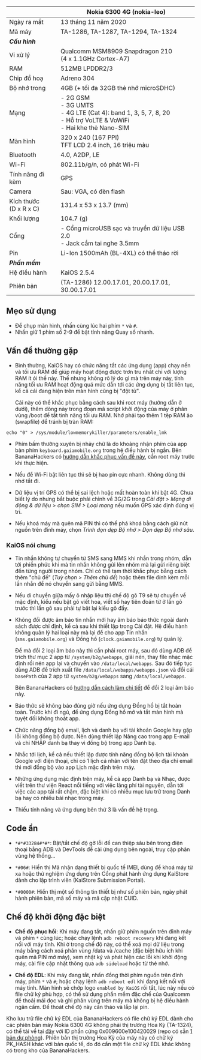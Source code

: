 | | Nokia 6300 4G (nokia-leo) |
| --- | --- |
| Ngày ra mắt | 13 tháng 11 năm 2020 |
| Mã máy | TA-1286, TA-1287, TA-1294, TA-1324 |
| ***Cấu hình*** | |
| Vi xử lý | Qualcomm MSM8909 Snapdragon 210<br>(4 x 1.1GHz Cortex-A7) |
| RAM | 512MB LPDDR2/3 |
| Chip đồ hoạ | Adreno 304 |
| Bộ nhớ trong | 4GB (+ tối đa 32GB thẻ nhớ microSDHC) |
| Mạng | - 2G GSM<br>- 3G UMTS<br>- 4G LTE (Cat 4): band 1, 3, 5, 7, 8, 20<br>- Hỗ trợ VoLTE & VoWiFi<br>- Hai khe thẻ Nano-SIM |
| Màn hình | 320 x 240 (167 PPI)<br>TFT LCD 2.4 inch, 16 triệu màu |
| Bluetooth | 4.0, A2DP, LE |
| Wi-Fi | 802.11b/g/n, có phát Wi-Fi |
| Tính năng đi kèm | GPS |
| Camera | Sau: VGA, có đèn flash |
| Kích thước<br>(D x R x C) | 131.4 x 53 x 13.7 (mm) |
| Khối lượng | 104.7 (g) |
| Cổng | - Cổng microUSB sạc và truyền dữ liệu USB 2.0<br>- Jack cắm tai nghe 3.5mm |
| Pin | Li-Ion 1500mAh (BL-4XL) có thể tháo rời |
| ***Phần mềm*** |  |
| Hệ điều hành | KaiOS 2.5.4 |
| Phiên bản | (TA-1286) 12.00.17.01, 20.00.17.01, 30.00.17.01 |

## Mẹo sử dụng

- Để chụp màn hình, nhấn cùng lúc hai phím `*` và `#`.
- Nhấn giữ 1 phím số 2-9 để bật tính năng Quay số nhanh.

## Vấn đề thường gặp

- Bình thường, KaiOS hay có chức năng tắt các ứng dụng (app) chạy nền và tối ưu RAM để giúp máy hoạt động được trơn tru nhất chỉ với lượng RAM ít ỏi thế này. Thế nhưng không rõ lý do gì mà trên máy này, tính năng tối ưu RAM hoạt động quá mức dẫn tới các ứng dụng bị tắt liên tục, kể cả cái đang hiện trên màn hình cũng bị "đột tử".

  Cái này có thể khắc phục bằng cách sau khi root máy (hướng dẫn ở dưới), thêm dòng này trong đoạn mã script khởi động của máy ở phân vùng /boot để tắt tính năng tối ưu RAM. Nhớ phải tạo thêm 1 tệp RAM ảo (swapfile) để tránh bị tràn RAM:
```
echo "0" > /sys/module/lowmemorykiller/parameters/enable_lmk
```
- Phím bấm thường xuyên bị nhảy chữ là do khoảng nhận phím của app bàn phím `keyboard.gaiamobile.org` trong hệ điều hành bị ngắn. Bên BananaHackers có [hướng dẫn khắc phục vấn đề này](https://ivan-hc.github.io/bananahackers/fix-the-keypad-speed.html), cần root máy trước khi thực hiện.

- Nếu để Wi-Fi bật liên tục thì sẽ bị hao pin cực nhanh. Không dùng thì nhớ tắt đi.

- Dữ liệu vị trí GPS có thể bị sai lệch hoặc mất hoàn toàn khi bật 4G. Chưa biết lý do nhưng bắt buộc phải chỉnh về 3G/2G trong *Cài đặt > Mạng di động & dữ liệu > chọn SIM > Loại mạng* nếu muốn GPS xác định đúng vị trí.

- Nếu khoá máy mà quên mã PIN thì có thể phá khoá bằng cách giữ nút nguồn trên đỉnh máy, chọn *Trình dọn dẹp Bộ nhớ > Dọn dẹp Bộ nhớ sâu*.

### KaiOS nói chung

- Tin nhắn không tự chuyển từ SMS sang MMS khi nhắn trong nhóm, dẫn tới phiền phức khi mà tin nhắn không gửi lên nhóm mà lại gửi riêng biệt đến từng người trong nhóm. Chỉ có thể tạm thời khắc phục bằng cách thêm "chủ đề" (*Tuỳ chọn > Thêm chủ đề*) hoặc thêm file đính kèm mỗi lần nhắn để nó chuyển sang gửi bằng MMS.

- Nếu di chuyển giữa mấy ô nhập liệu thì chế độ gõ T9 sẽ tự chuyển về mặc định, kiểu nếu bật gõ viết hoa, viết số hay tiên đoán từ ở lần gõ trước thì lần gõ sau phải tự bật lại kiểu gõ đấy.

- Không đổi được âm báo tin nhắn mới hay âm báo báo thức ngoài danh sách được chỉ định, kể cả sau khi thiết lập trong Cài đặt. Hệ điều hành không quản lý hai loại này mà lại để cho app Tin nhắn (`sms.gaiamobile.org`) và Đồng hồ (`clock.gaiamobile.org`) tự quản lý.

  Để mà đổi 2 loại âm báo này thì cần phải root máy, sau đó dùng ADB để trích thư mục 2 app từ `/system/b2g/webapps`, giải nén, thay file nhạc mặc định rồi nén app lại và chuyển vào `/data/local/webapps`. Sau đó tiếp tục dùng ADB để trích xuất file `/data/local/webapps/webapps.json` và đổi cái `basePath` của 2 app từ `system/b2g/webapps` sang `/data/local/webapps`.

  Bên BananaHackers có [hướng dẫn cách làm chi tiết](https://ivan-hc.github.io/bananahackers/clock-alarms.html#h.unmy3yif91xs) để đổi 2 loại âm báo này.

- Báo thức sẽ không báo đúng giờ nếu ứng dụng Đồng hồ bị tắt hoàn toàn. Trước khi đi ngủ, để ứng dụng Đồng hồ mở và tắt màn hình mà tuyệt đối không thoát app.

- Chức năng đồng bộ email, lịch và danh bạ với tài khoản Google hay gặp lỗi không đồng bộ được. Nên dùng thiết lập Nâng cao trong app E-mail và chỉ NHẬP danh bạ thay vì đồng bộ trong app Danh bạ.

- Nhắc tới lịch, kể cả nếu thiết lập được tính năng đồng bộ lịch tài khoản Google với điện thoại, chỉ có 1 lịch cá nhân với tên đặt theo địa chỉ email thì mới đồng bộ vào app Lịch mặc định trên máy.

- Những ứng dụng mặc định trên máy, kể cả app Danh bạ và Nhạc, được viết trên thư viện React nổi tiếng với việc lãng phí tài nguyên, dẫn tới việc các app tải rất chậm, đặc biệt khi có nhiều mục lưu trữ trong Danh bạ hay có nhiều bài nhạc trong máy.

- Thiếu tính năng và ứng dụng bên thứ 3 là vấn đề hệ trọng.

## Code ẩn

- `*#*#33284#*#*`: Bật/tắt chế độ gỡ lỗi để can thiệp sâu bên trong điện thoại bằng ADB và DevTools để cài ứng dụng bên ngoài, truy cập phân vùng hệ thống...

- `*#06#`: Hiển thị Mã nhận dạng thiết bị quốc tế IMEI, dùng để khoá máy từ xa hoặc thử nghiệm ứng dụng trên Cổng phát hành ứng dụng KaiStore dành cho lập trình viên (KaiStore Submission Portal).

- `*#0000#`: Hiển thị một số thông tin thiết bị như số phiên bản, ngày phát hành phiên bản, mã số máy và mã cập nhật CUID.

## Chế độ khởi động đặc biệt

- **Chế độ phục hồi**: Khi máy đang tắt, nhấn giữ phím nguồn trên đỉnh máy và phím `*` cùng lúc; hoặc chạy lệnh `adb reboot recovery` khi đang kết nối với máy tính. Khi ở trong chế độ này, có thể xoá mọi dữ liệu trong máy bằng cách xoá phân vùng /data và /cache (đặc biệt hữu ích khi quên mã PIN mở máy), xem nhật ký và phát hiện các lỗi khi khởi động máy, cài file cập nhật thông qua `adb sideload` hoặc từ thẻ nhớ.

- **Chế độ EDL**: Khi máy đang tắt, nhấn đồng thời phím nguồn trên đỉnh máy, phím `*` và `#`; hoặc chạy lệnh `adb reboot edl` khi đang kết nối với máy tính. Màn hình sẽ chớp logo `enabled by KaiOS` rồi tắt, lúc này nếu có file chữ ký phù hợp, có thể sử dụng phần mềm đặc chế của Qualcomm để thoải mái đọc và ghi phân vùng trên máy mà không bị hệ điều hành ngăn cấm. Để thoát chế độ này cần tháo và lắp lại pin.

Kho lưu trữ file chữ ký EDL của BananaHackers có file chữ ký EDL dành cho các phiên bản máy Nokia 6300 4G không phải thị trường Hoa Kỳ (TA-1324), có thể tải về tại [đây](https://edl.bananahackers.net/loaders/8k.mbn) với ID phần cứng 0x009600e100420029 (repo có sẵn [1 bản dự phòng](https://github.com/minhduc-bui1/nokia-leo/blob/blob/main/8k.mbn)). Phiên bản thị trường Hoa Kỳ của máy này có chữ ký PK_HASH khác với bản quốc tế, do đó cần một file chữ ký EDL khác không có trong kho của BananaHackers.

